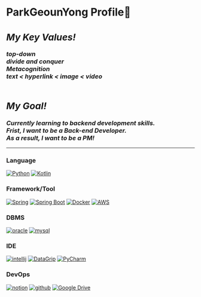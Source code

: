 <h1> ParkGeounYong Profile🌱</h1>
  
  
<h3>
  <i>
    <h2>My Key Values!</h2>
    top-down<br>
    divide and conquer<br>
    Metacognition<br>
    text < hyperlink < image < video<br><br>
  </i>
</h3>    
  
<h3>
  <i>
    <h2>My Goal!</h2>
    Currently learning to backend development skills.<br>
    Frist, I want to be a Back-end Developer.<br>
    As a result, I want to be a PM!
  </i>
</h3> 
  
----------------------------------------------------------------------
### Language
[![Python](https://img.shields.io/badge/python-black?style=for-the-badge&logo=python)](https://www.python.org/)
[![Kotlin](https://img.shields.io/badge/kotlin-black?style=for-the-badge&logo=kotlin)](https://www.kotlin.org/)

### Framework/Tool
[![Spring](https://img.shields.io/badge/Spring-black?style=for-the-badge&logo=Spring)](https://spring.io/)
[![Spring Boot](https://img.shields.io/badge/SpringBoot-black?style=for-the-badge&logo=SpringBoot)](https://start.spring.io/)
[![Docker](https://img.shields.io/badge/Docker-black?style=for-the-badge&logo=Docker)](https://www.docker.com/)
[![AWS](https://img.shields.io/badge/AWS-black?style=for-the-badge&logo=amazon)](https://aws.amazon.com/)

### DBMS
[![oracle](https://img.shields.io/badge/oracle-black?style=for-the-badge&logo=oracle)](https://www.oracle.com/kr/database/)
[![mysql](https://img.shields.io/badge/mysql-black?style=for-the-badge&logo=mysql)](https://www.mysql.com/)
  
### IDE
[![intellij](https://img.shields.io/badge/intellij-black?style=for-the-badge&logo=IntelliJ)](https://www.jetbrains.com/ko-kr/idea/)
[![DataGrip](https://img.shields.io/badge/DataGrip-black?style=for-the-badge&logo=data-grip)](https://code.DataGrip.com/)
[![PyCharm](https://img.shields.io/badge/PyCharm-black?style=for-the-badge&logo=Py-Charm)](https://code.PyCharm.com/)

  
### DevOps
[![notion](https://img.shields.io/badge/notion-black?style=for-the-badge&logo=notion)](https://www.notion.so/ko-kr/product?utm_source=google&utm_campaign=10805039169&utm_medium=104440699817&utm_content=455555244419&utm_term=%EB%85%B8%EC%85%98&targetid=kwd-827502875973&gclid=CjwKCAjw67ajBhAVEiwA2g_jEAhbAW04NueVdToBMCd_L3F0mst9jY6FUFeSR_pp45FGDGCPv0nI7RoCPsUQAvD_BwE)
[![github](https://img.shields.io/badge/github-black?style=for-the-badge&logo=github)](https://github.com/parkgeounyong)
[![Google Drive](https://img.shields.io/badge/googledrive-black?style=for-the-badge&logo=googledrive)](https://github.com/parkgeounyong)
